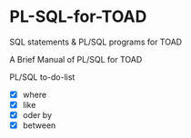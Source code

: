 # PL-SQL-for-TOAD
SQL statements &amp; PL/SQL programs for TOAD

A Brief Manual of PL/SQL for TOAD



PL/SQL to-do-list   
- [x] where 
- [x] like 
- [x] oder by 
- [x] between 
